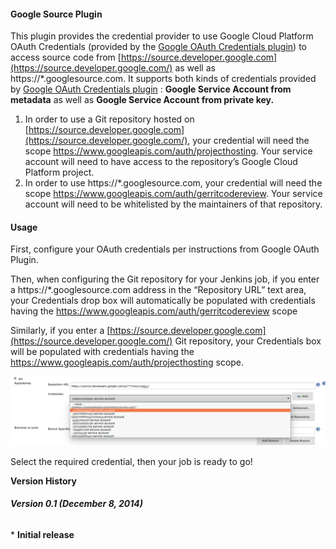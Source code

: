 #### **Google Source Plugin**

This plugin provides the credential provider to use Google Cloud
Platform OAuth Credentials (provided by the [Google OAuth Credentials
plugin](https://wiki.jenkins.io/display/JENKINS/Google+OAuth+Plugin)) to
access source code from
[https://source.developer.google.com](https://source.developer.google.com/)
as well as https://\*.googlesource.com. It supports both kinds of
credentials provided by [Google OAuth Credentials
plugin](https://wiki.jenkins.io/display/JENKINS/Google+OAuth+Plugin) :
**Google Service Account from metadata** as well as **Google Service
Account from private key.**

1.  In order to use a Git repository hosted on
    [https://source.developer.google.com](https://source.developer.google.com/),
    your credential will need the scope
    <https://www.googleapis.com/auth/projecthosting>. Your service
    account will need to have access to the repository’s Google Cloud
    Platform project.
2.  In order to use https://\*.googlesource.com, your credential will
    need the scope <https://www.googleapis.com/auth/gerritcodereview>.
    Your service account will need to be whitelisted by the maintainers
    of that repository.

#### Usage

First, configure your OAuth credentials per instructions from Google
OAuth Plugin.

Then, when configuring the Git repository for your Jenkins job, if you
enter a https://\*.googlesource.com address in the “Repository URL” text
area, your Credentials drop box will automatically be populated with
credentials having the
<https://www.googleapis.com/auth/gerritcodereview> scope

Similarly, if you enter a
[https://source.developer.google.com](https://source.developer.google.com/)
Git repository, your Credentials box will be populated with credentials
having the <https://www.googleapis.com/auth/projecthosting> scope. 

![](docs/images/shot-2.png)

Select the required credential, then your job is ready to go!

**Version History**

###### **Version 0.1 (December 8, 2014)**

\* **Initial release**
